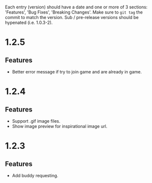 Each entry (version) should have a date and one or more of 3 sections: 'Features', 'Bug Fixes', 'Breaking Changes'. Make sure to `git tag` the commit to match the version. Sub / pre-release versions should be hypenated (i.e. 1.0.3-2).

# 1.2.5

## Features

- Better error message if try to join game and are already in game.


# 1.2.4

## Features

- Support .gif image files.
- Show image preview for inspirational image url.


# 1.2.3

## Features

- Add buddy requesting.
